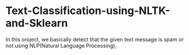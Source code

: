 # Text-Classification-using-NLTK-and-Sklearn
In this oroject, we basically detect that the given text message is spam or not using NLP(Natural Language Processing),
